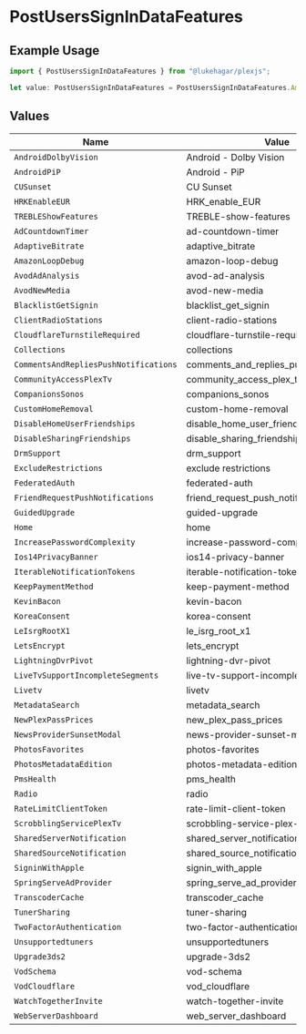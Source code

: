 # PostUsersSignInDataFeatures

## Example Usage

```typescript
import { PostUsersSignInDataFeatures } from "@lukehagar/plexjs";

let value: PostUsersSignInDataFeatures = PostUsersSignInDataFeatures.AmazonLoopDebug;
```

## Values

| Name                                    | Value                                   |
| --------------------------------------- | --------------------------------------- |
| `AndroidDolbyVision`                    | Android - Dolby Vision                  |
| `AndroidPiP`                            | Android - PiP                           |
| `CUSunset`                              | CU Sunset                               |
| `HRKEnableEUR`                          | HRK_enable_EUR                          |
| `TREBLEShowFeatures`                    | TREBLE-show-features                    |
| `AdCountdownTimer`                      | ad-countdown-timer                      |
| `AdaptiveBitrate`                       | adaptive_bitrate                        |
| `AmazonLoopDebug`                       | amazon-loop-debug                       |
| `AvodAdAnalysis`                        | avod-ad-analysis                        |
| `AvodNewMedia`                          | avod-new-media                          |
| `BlacklistGetSignin`                    | blacklist_get_signin                    |
| `ClientRadioStations`                   | client-radio-stations                   |
| `CloudflareTurnstileRequired`           | cloudflare-turnstile-required           |
| `Collections`                           | collections                             |
| `CommentsAndRepliesPushNotifications`   | comments_and_replies_push_notifications |
| `CommunityAccessPlexTv`                 | community_access_plex_tv                |
| `CompanionsSonos`                       | companions_sonos                        |
| `CustomHomeRemoval`                     | custom-home-removal                     |
| `DisableHomeUserFriendships`            | disable_home_user_friendships           |
| `DisableSharingFriendships`             | disable_sharing_friendships             |
| `DrmSupport`                            | drm_support                             |
| `ExcludeRestrictions`                   | exclude restrictions                    |
| `FederatedAuth`                         | federated-auth                          |
| `FriendRequestPushNotifications`        | friend_request_push_notifications       |
| `GuidedUpgrade`                         | guided-upgrade                          |
| `Home`                                  | home                                    |
| `IncreasePasswordComplexity`            | increase-password-complexity            |
| `Ios14PrivacyBanner`                    | ios14-privacy-banner                    |
| `IterableNotificationTokens`            | iterable-notification-tokens            |
| `KeepPaymentMethod`                     | keep-payment-method                     |
| `KevinBacon`                            | kevin-bacon                             |
| `KoreaConsent`                          | korea-consent                           |
| `LeIsrgRootX1`                          | le_isrg_root_x1                         |
| `LetsEncrypt`                           | lets_encrypt                            |
| `LightningDvrPivot`                     | lightning-dvr-pivot                     |
| `LiveTvSupportIncompleteSegments`       | live-tv-support-incomplete-segments     |
| `Livetv`                                | livetv                                  |
| `MetadataSearch`                        | metadata_search                         |
| `NewPlexPassPrices`                     | new_plex_pass_prices                    |
| `NewsProviderSunsetModal`               | news-provider-sunset-modal              |
| `PhotosFavorites`                       | photos-favorites                        |
| `PhotosMetadataEdition`                 | photos-metadata-edition                 |
| `PmsHealth`                             | pms_health                              |
| `Radio`                                 | radio                                   |
| `RateLimitClientToken`                  | rate-limit-client-token                 |
| `ScrobblingServicePlexTv`               | scrobbling-service-plex-tv              |
| `SharedServerNotification`              | shared_server_notification              |
| `SharedSourceNotification`              | shared_source_notification              |
| `SigninWithApple`                       | signin_with_apple                       |
| `SpringServeAdProvider`                 | spring_serve_ad_provider                |
| `TranscoderCache`                       | transcoder_cache                        |
| `TunerSharing`                          | tuner-sharing                           |
| `TwoFactorAuthentication`               | two-factor-authentication               |
| `Unsupportedtuners`                     | unsupportedtuners                       |
| `Upgrade3ds2`                           | upgrade-3ds2                            |
| `VodSchema`                             | vod-schema                              |
| `VodCloudflare`                         | vod_cloudflare                          |
| `WatchTogetherInvite`                   | watch-together-invite                   |
| `WebServerDashboard`                    | web_server_dashboard                    |